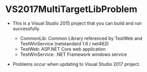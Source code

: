 # VS2017MultiTargetLibProblem

* This is a Visual Studio 2015 project that you can build and run successfully.
  * CommonLib: Common Library referenced by TestWeb and TestWinService (netstandard 1.6 / net462)
  * TestWeb: ASP.NET Core web application
  * TestWinService: .NET Framework windows service

* Problems occur when updating to Visual Studio 2017 project.
